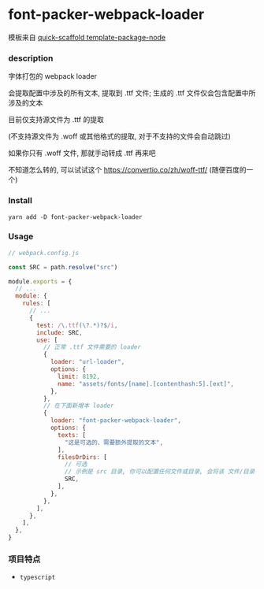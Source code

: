 # font-packer-webpack-loader
模板来自 [quick-scaffold template-package-node](https://github.com/xiaomingTang/quick-scaffold)

### description
字体打包的 webpack loader

会提取配置中涉及的所有文本, 提取到 .ttf 文件; 生成的 .ttf 文件仅会包含配置中所涉及的文本

目前仅支持源文件为 .ttf 的提取

(不支持源文件为 .woff 或其他格式的提取, 对于不支持的文件会自动跳过)

如果你只有 .woff 文件, 那就手动转成 .ttf 再来吧

不知道怎么转的, 可以试试这个 https://convertio.co/zh/woff-ttf/ (随便百度的一个)

### Install
```yarn add -D font-packer-webpack-loader```

### Usage
``` javascript
// webpack.config.js

const SRC = path.resolve("src")

module.exports = {
  // ...
  module: {
    rules: [
      // ...
      {
        test: /\.ttf(\?.*)?$/i,
        include: SRC,
        use: [
          // 正常 .ttf 文件需要的 loader
          {
            loader: "url-loader",
            options: {
              limit: 8192,
              name: "assets/fonts/[name].[contenthash:5].[ext]",
            },
          },
          // 在下面新增本 loader
          {
            loader: "font-packer-webpack-loader",
            options: {
              texts: [
                "这是可选的、需要额外提取的文本",
              ],
              filesOrDirs: [
                // 可选
                // 示例是 src 目录, 你可以配置任何文件或目录, 会将该 文件/目录 中的文本提取到 .ttf 文件中
                SRC,
              ],
            },
          },
        ],
      },
    ],
  },
}
```
### 项目特点
- `typescript`
